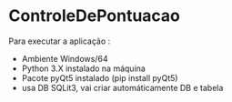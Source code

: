 # ControleDePontuacao

Para executar a aplicação :

- Ambiente Windows/64
- Python 3.X instalado na máquina
- Pacote pyQt5 instalado (pip install pyQt5)
- usa DB SQLit3, vai criar automáticamente DB e tabela
 
